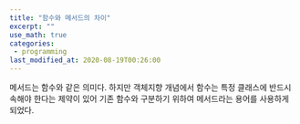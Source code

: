 ```yaml
---
title: "함수와 메서드의 차이"
excerpt: ""
use_math: true
categories:
 - programming
last_modified_at: 2020-08-19T00:26:00
---
```


메서드는 함수와 같은 의미다. 하지만 객체지향 개념에서 함수는 특정 클래스에 반드시 속해야 한다는 제약이 있어 기존 함수와 구분하기 위하여 메서드라는 용어를 사용하게 되었다.

